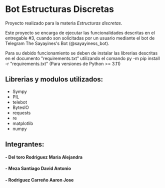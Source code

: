 # Bot Estructuras Discretas

Proyecto realizado para la materia *Estructuras discretas*.

Este proyecto se encarga de ejecutar las funcionalidades descritas en el entregable #3, cuando son solicitadas por un usuario mediante el bot de Telegram The Sayayines's Bot (@sayayiness_bot).

Para su debido funcionamiento se deben de instalar las librerias descritas en el documento "requirements.txt" utilizando el comando py -m pip install -r "requirements.txt" (Para versiones de Python >= 3.11)

##  Librerias y modulos utilizados:

- Sympy
- PIL
- telebot
- BytesIO
- requests
- re
- matplotlib
- numpy

##  Integrantes:

#### - Del toro Rodriguez Maria Alejandra
#### - Meza Santiago David Antonio
#### - Rodriguez Carreño Aaron Jose
